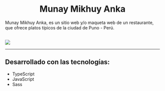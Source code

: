 <h1 align='center'>Munay Mikhuy Anka</h1>

<p>Munay Mikhuy Anka, es un sitio web y/o maqueta web de un restaurante, que ofrece platos típicos de la ciudad de Puno - Perú.</p><br/>
<img src='https://i.ibb.co/6RH3yFP/typical-dishes-section.png'>
<hr/>

## Desarrollado con las tecnologías:

- TypeScript
- JavaScript
- Sass
